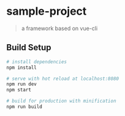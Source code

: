 # sample-project

> a framework based on vue-cli

## Build Setup

``` bash
# install dependencies
npm install

# serve with hot reload at localhost:8080
npm run dev
npm start

# build for production with minification
npm run build

```

